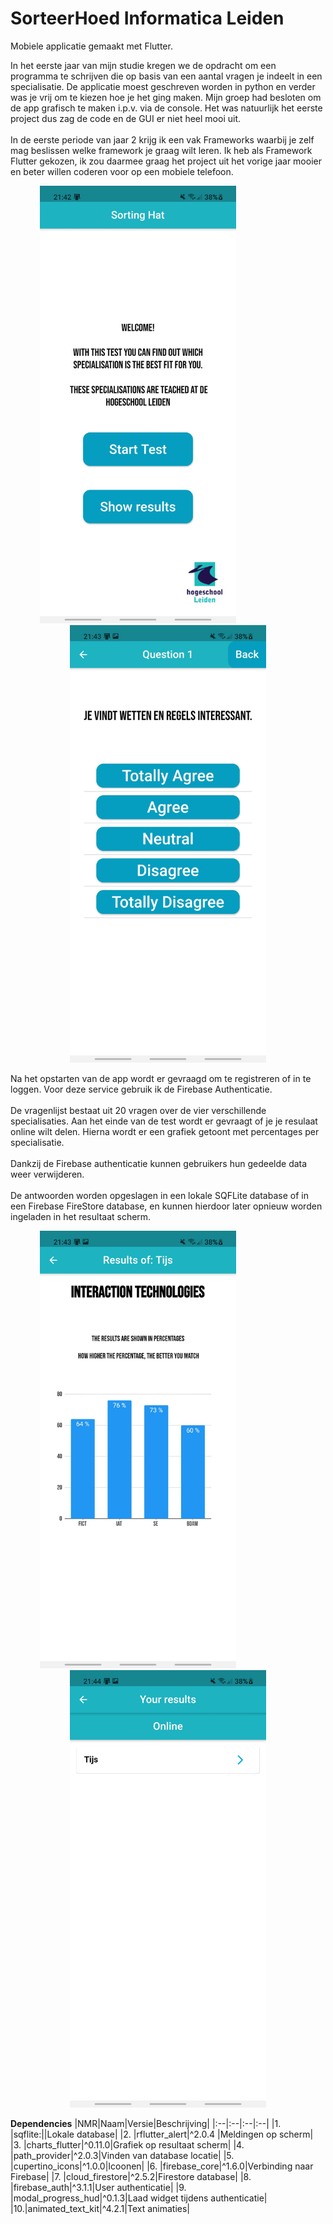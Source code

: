 # SorteerHoed Informatica Leiden

Mobiele applicatie gemaakt met Flutter.

In het eerste jaar van mijn studie  kregen we de opdracht om een programma te schrijven die op basis van een aantal vragen je indeelt in een specialisatie. De applicatie moest geschreven worden in python en verder was je vrij om te kiezen hoe je het ging maken. Mijn groep had besloten om de app grafisch te maken i.p.v. via de console.
Het was natuurlijk het eerste project dus zag de code en de GUI er niet heel mooi uit. 
<br><br>
In de eerste periode van jaar 2 krijg ik een vak Frameworks waarbij je zelf mag beslissen welke framework je graag wilt leren.
Ik heb als Framework Flutter gekozen, ik zou daarmee graag het project uit het vorige jaar mooier en beter willen coderen voor op een mobiele telefoon.
<p align="center">
	<img src="images/ReadMeImages/SortingHat_Home.jpg" alt="Screenshot HomeScreen" height="700" style="margin-right: 10vw"/><img src="images/ReadMeImages/SortingHat_Question.jpg" alt="Screenshot QuestionScreen" height="700"/>
</p>
Na het opstarten van de app wordt er gevraagd om te registreren of in te loggen. Voor deze service gebruik ik de Firebase Authenticatie.
<br><br>
De vragenlijst bestaat uit 20 vragen over de vier verschillende specialisaties.
Aan het einde van de test wordt er gevraagt of je je resulaat online wilt delen.
Hierna wordt er een grafiek getoont met percentages per specialisatie.
<br><br>
Dankzij de Firebase authenticatie kunnen gebruikers hun gedeelde data weer verwijderen.
<br><br>
De antwoorden worden opgeslagen in een lokale SQFLite database of in een Firebase FireStore database, en kunnen hierdoor later opnieuw worden ingeladen in het resultaat scherm.
<p align="center">
	<img src="images/ReadMeImages/SortingHat_Result.jpg" alt="Screenshot ResultScreen" height="700px" style="margin-right: 10vw"/><img src="images/ReadMeImages/SortingHat_OnlineDB.jpg" alt="Screenshot OnlineDB" height="700px"/>
</p>

**Dependencies**
|NMR|Naam|Versie|Beschrijving|
|:--|:--|:--|:--|
|1. |sqflite:||Lokale database|
|2. |rflutter_alert|^2.0.4 |Meldingen op scherm|
|3. |charts_flutter|^0.11.0|Grafiek op resultaat scherm|
|4. |path_provider|^2.0.3|Vinden van database locatie|
|5. |cupertino_icons|^1.0.0|Icoonen|
|6. |firebase_core|^1.6.0|Verbinding naar Firebase|
|7. |cloud_firestore|^2.5.2|Firestore database|
|8. |firebase_auth|^3.1.1|User authenticatie|
|9. |modal_progress_hud|^0.1.3|Laad widget tijdens authenticatie|
|10.|animated_text_kit|^4.2.1|Text animaties|
